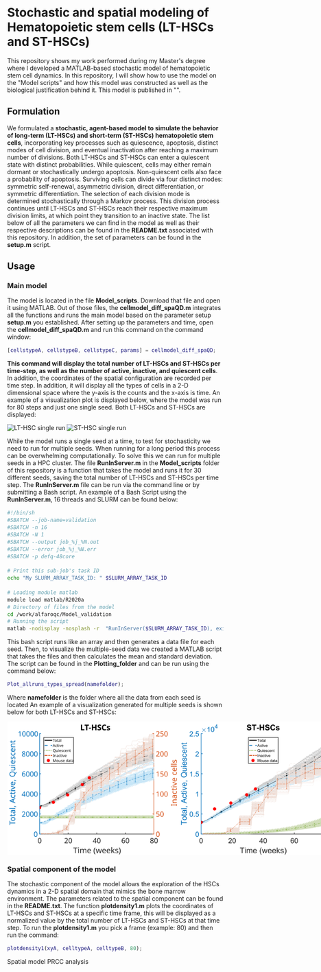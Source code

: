 # Stochastic and spatial modeling of Hematopoietic stem cells (LT-HSCs and ST-HSCs)
This repository shows my work performed during my Master's degree where I developed a MATLAB-based stochastic model of hematopoietic stem cell dynamics.
In this repository, I will show how to use the model on the "Model scripts" and how this model was constructed as well as the biological justification behind it. This model is published in "".
## Formulation
We formulated a **stochastic, agent-based model to simulate the behavior of long-term (LT-HSCs) and short-term (ST-HSCs) hematopoietic stem cells**, incorporating key processes such as quiescence, apoptosis, distinct modes of cell division, and eventual inactivation after reaching a maximum number of divisions. Both LT-HSCs and ST-HSCs can enter a quiescent state with distinct probabilities.
While quiescent, cells may either remain dormant or stochastically undergo apoptosis. Non-quiescent cells also face a probability of apoptosis. 
Surviving cells can divide via four distinct modes: symmetric self-renewal, asymmetric division, direct differentiation, or symmetric differentiation. 
The selection of each division mode is determined stochastically through a Markov process. This division process continues until LT-HSCs and ST-HSCs reach their respective maximum division limits, at which point they transition to an inactive state. The list below of all the parameters we can find in the model as well as their respective descriptions can be found in the **README.txt** associated with this repository. In addition, the set of parameters can be found in the **setup.m** script.

## Usage
### Main model
The model is located in the file **Model_scripts**. Download that file and open it using MATLAB. 
Out of those files, the **cellmodel_diff_spaQD.m** integrates all the functions and runs the main model based on the parameter setup **setup.m** you established.
After setting up the parameters and time, open the **cellmodel_diff_spaQD.m** and run this command on the command window:
```matlab
[cellstypeA, cellstypeB, cellstypeC, params] = cellmodel_diff_spaQD;
```
**This command will display the total number of LT-HSCs and ST-HSCs per time-step, as well as the number of active, inactive, and quiescent cells**. In addition, the coordinates of the spatial configuration are recorded per time step.
In addition, it will display all the types of cells in a 2-D dimensional space where the y-axis is the counts and the x-axis is time.
An example of a visualization plot is displayed below, where the model was run for 80 steps and just one single seed. Both LT-HSCs and ST-HSCs are displayed:

<img src="https://github.com/user-attachments/assets/ede33970-9ecc-4b18-b577-9fe49eea534c" alt="LT-HSC single run" width="335"/>
<img src="https://github.com/user-attachments/assets/9c09a66c-296a-4ff9-abdb-b9255fe5fab8" alt="ST-HSC single run" width="320"/>

While the model runs a single seed at a time, to test for stochasticity we need to run for multiple seeds. 
When running for a long period this process can be overwhelming computationally. To solve this we can run for multiple seeds in a HPC cluster. 
The file **RunInServer.m** in the **Model_scripts** folder of this repository is a function that takes the model and runs it for 30 different seeds, saving the total number of LT-HSCs and ST-HSCs per time step.
The **RunInServer.m** file can be run via the command line or by submitting a Bash script. An example of a Bash Script using the **RunInServer.m**, 16 threads and SLURM can be found below:

```bash
#!/bin/sh
#SBATCH --job-name=validation
#SBATCH -n 16
#SBATCH -N 1
#SBATCH --output job_%j_%N.out
#SBATCH --error job_%j_%N.err
#SBATCH -p defq-48core

# Print this sub-job's task ID
echo "My SLURM_ARRAY_TASK_ID: " $SLURM_ARRAY_TASK_ID

# Loading module matlab
module load matlab/R2020a 
# Directory of files from the model 
cd /work/alfaroqc/Model_validation
# Running the script 
matlab -nodisplay -nosplash -r  "RunInServer($SLURM_ARRAY_TASK_ID), exit "
```
This bash script runs like an array and then generates a data file for each seed. Then, to visualize the multiple-seed data we created a MATLAB script that takes the files and then calculates the mean and standard deviation.
The script can be found in the **Plotting_folder** and can be run using the command below:
```matlab
Plot_allruns_types_spread(namefolder);
```
Where **namefolder** is the folder where all the data from each seed is located 
An example of a visualization generated for multiple seeds is shown below for both LT-HSCs and ST-HSCs:


<div style="display: flex; justify-content: space-around; align-items: center;">
  
<img src="Figures/LT-HSCs_multiple_seeds.svg" alt="LT-HSC quiescent plot" width="400"/>
<img src="Figures/ST-HSCs_multiple_seeds.svg" alt="LT-HSC quiescent plot" width="400"/>

</div>

### Spatial component of the model 
The stochastic component of the model allows the exploration of the HSCs dynamics in a 2-D spatial domain that mimics the bone marrow environment. 
The parameters related to the spatial component can be found in the **README.txt**.
The function **plotdensity1.m** plots the coordinates of LT-HSCs and ST-HSCs at a specific time frame, this will be displayed as a normalized value by the total number of LT-HSCs and ST-HSCs at that time step.
To run the **plotdensity1.m** you pick a frame (example: 80) and then run the command:
```matlab
plotdensity1(xyA, celltypeA, celltypeB, 80);
```

Spatial model 
PRCC analysis 











